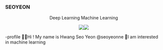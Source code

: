 ### SEOYEON 


<div align="center">
 
  Deep Learning
Machine Learning
 
 
  <img src="https://img.shields.io/badge/Python-3776AB?style=flat&logo=Python&logoColor=white"/><img src="https://img.shields.io/badge/HTML5-E34F26?style=flat&logo=HTML5&logoColor=white"/>
</div>

-profile
👋🏻Hi ! My name is Hwang Seo Yeon @seoyeonne
👀I am interested in machine learning 












